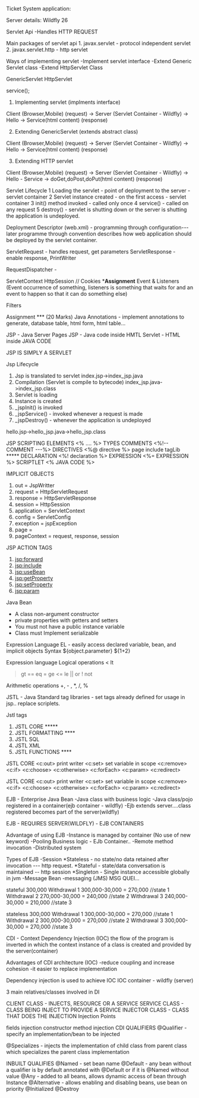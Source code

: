 Ticket System application:

Server details:
Wildfly 26

Servlet Api
-Handles HTTP REQUEST

Main packages of servlet api 
    1. javax.servlet - protocol independent servlet
    2. javax.servlet.http - http servlet

Ways of implementing servlet
 -Implement servlet interface
 -Extend Generic Servlet class
 -Extend HttpServlet Class

GenericServlet
HttpServlet

 service();


1. Implementing servlet (implments interface)

Client (Browser,Mobile) (request) -> Server (Servlet Container - Wildfly) 
    -> Hello -> Service(html content) (response)

2. Extending GenericServlet (extends abstract class)

Client (Browser,Mobile) (request) -> Server (Servlet Container - Wildfly)
    -> Hello -> Service(html content) (response)

3. Extending HTTP servlet 

Client (Browser,Mobile) (request) -> Server (Servlet Container - Wildfly)
-> Hello - Service -> doGet,doPost,doPut(html content) (response)


Servlet Lifecycle
    1 Loading the servlet - point of deployment to the server - servlet container
    2 Servlet instance created - on the first access - servlet container
    3 init() method invoked - called only once
    4 service() - called on any request
    5 destroy() - servlet is shutting down or the server is shutting
        the application is undeployed.

Deployment Descriptor (web.xml) - programming through configuration---later
    programme through convention
    describes how web application should be deployed by the servlet container.

ServletRequest - handles request, get parameters
ServletResponse - enable response, PrintWriter

RequestDispatcher - 

 ServletContext
 HttpSession // Cookies ***Assignment**
 Event & Listeners (Event occurrence of something, listeners is something 
    that waits for and an event to happen so that it can do something else)

 Filters

Assignment *** (20 Marks)
Java Annotations - implement annotations to generate, database table, html form, html table...


JSP - Java Server Pages
JSP - Java code inside HMTL
Servlet - HTML inside JAVA CODE

JSP IS SIMPLY A SERVLET

Jsp Lifecycle

1. Jsp is translated to servlet
    index.jsp->index_jsp.java
2. Compilation (Servlet is compile to bytecode)
   index_jsp.java->index_jsp.class
3. Servlet is loading
4. Instance is created
5. _jspInit() is invoked
6. _jspService() - invoked whenever a request is made
7. _jspDestroy() - whenever the application is undeployed

hello.jsp->hello_jsp.java->hello_jsp.class

JSP SCRIPTING ELEMENTS
<% .... %>
TYPES
COMMENTS <%!-- COMMENT ---%>
DIRECTIVES <%@ directive %>
    page
    include
    tagLib *****
DECLARATION <%! declaration %>
EXPRESSION <%= EXPRESSION %>
SCRIPTLET <% JAVA CODE %>
    
IMPLICIT OBJECTS
1. out = JspWritter
2. request = HttpServletRequest
3. response = HttpServletResponse
4. session = HttpSession
5. application = ServletContext
6. config = ServletConfig
7. exception = jspException
8. page = 
9. pageContext = request, response, session

JSP ACTION TAGS
1. <jsp:forward>
2. <jsp:include>
3. <jsp:useBean>
4. <jsp:getProperty>
5. <jsp:setProperty>
4. <jsp:param>

Java Bean
 * A class non-argument constructor
 * private properties with getters and setters
 * You must not have a public instance variable
 * Class must Implement serializable

Expression Language
EL - easily access declared variable, bean, and implicit objects
Syntax
    ${object.parameter}
    ${1+2}

Expression language Logical operations
< lt
> gt
==  eq
>= ge
<= le
|| or 
! not

Arithmetic operations
 +, - , *, /, %

JSTL - Java Standard tag libraries - set tags already defined for usage in jsp..
replace scriplets.

Jstl tags
1. JSTL CORE *****
2. JSTL FORMATTING **** 
3. JSTL SQL
4. JSTL XML
5. JSTL FUNCTIONS ****

JSTL CORE
<c:out> print writer
<c:set> set variable in  scope
<c:remove>
<c:if>
<c:choose>
<c:otherwise>
<c:forEach>
<c:param>
<c:redirect>

JSTL CORE <c:out> print writer <c:set> set variable in scope <c:remove> <c:if> <c:choose> <c:otherwise> <c:forEach> <c:param> <c:redirect>

EJB - Enterprise Java Bean -Java class with business logic -Java class/pojo registered in a container(ejb container - wildfly) -Ejb extends server....class registered becomes part of the server(wildfly)

EJB - REQUIRES SERVER(WILDFLY) - EJB CONTAINERS

Advantage of using EJB -Instance is managed by container (No use of new keyword) -Pooling Business logic - EJb Container.. -Remote method invocation -Distributed system

Types of EJB -Session *Stateless - no state/no data retained after invocation --- http request. *Stateful - state/data conversation is maintained -- http session *Singleton - Single instance accessible globally in jvm -Message Bean -messaging (JMS) MSG QUEI...

stateful 300,000 Withdrawal 1 300,000-30,000 = 270,000 //state 1 Withdrawal 2 270,000-30,000 = 240,000 //state 2 Withdrawal 3 240,000-30,000 = 210,000 //state 3

stateless 300,000 Withdrawal 1 300,000-30,000 = 270,000 //state 1 Withdrawal 2 300,000-30,000 = 270,000 //state 2 Withdrawal 3 300,000-30,000 = 270,000 //state 3

CDI - Context Dependency Injection (IOC) the flow of the program is inverted in which the context instance of a class is created and provided by the server(container)

Advantages of CDI architecture (IOC) -reduce coupling and increase cohesion -it easier to replace implementation

Dependency injection is used to achieve IOC IOC container - wildfly (server)

3 main relatives/classes involved in DI

CLIENT CLASS - INJECTS, RESOURCE OR A SERVICE
SERVICE CLASS - CLASS BEING INJECT TO PROVIDE A SERVICE
INJECTOR CLASS - CLASS THAT DOES THE INJECTION
Injection Points

fields injection
constructor
method injection
CDI QUALIFIERS @Qualifier - specify an implementation/bean to be injected

@Specializes - injects the implementation of child class from parent class which specializes the parent class implementation

INBUILT QUALIFIES @Named - set bean name @Default - any bean without a qualifier is by default annotated with @Default or if it is @Named without value @Any - added to all beans, allows dynamic access of bean through Instance @Alternative - allows enabling and disabling beans, use bean on priority @Initialized @Destroy
